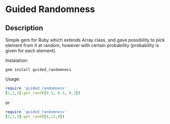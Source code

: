 # Guided Randomness #

## Description ##
Simple gem for Ruby which extends Array class, and gave possibility to pick element from it at random, however with certain probability (probability is given for each element).

Instalation:  

`gem install guided_randomness`


Usage:  

```ruby
require 'guided_randomness'
[1,2,3].get_rand([0.5, 0.3, 0.2])
```

or

```ruby
require 'guided_randomness'
[1,2,3].get_rand([4,12,9])
```